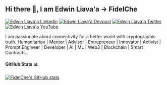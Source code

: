 <h2> Hi there 👋, I am Edwin Liava'a -> FidelChe </h2>
    
[![Edwin Liava'a Linkedin](https://img.shields.io/badge/LinkedIn-0077B5?style=for-the-badge&logo=linkedin&logoColor=white)](https://www.linkedin.com/in/edwin-liavaa/) 
[![Edwin Liava'a Devpost](https://img.shields.io/badge/Devpost-003E54?logo=devpost&logoColor=fff&style=for-the-badge)](https://devpost.com/etuini-liavaa) 
[![Edwin Liava'a Twitter](https://img.shields.io/badge/Twitter-1DA1F2?style=for-the-badge&logo=twitter&logoColor=white)](https://twitter.com/EdwinLiavaa)
[![Edwin Liava'a YouTube](https://img.shields.io/badge/YouTube-FF0000?style=for-the-badge&logo=youtube&logoColor=white)](https://www.youtube.com/channel/UCGCjdhzDBYgU0_YGznVqZQQ)

I am passionate about connectivity for a better world with cryptographic truth. 
Humanitarian | Mentor | Advisor | Entrepreneur | Innovator | Activist | Prompt Engineer | Developer | AI | ML | Web3 | Blockchain | Smart Contracts.

#### GitHub Stats 📊

[![FidelChe's GitHub stats](https://github-readme-stats.vercel.app/api?username=FidelChe)](https://github.com/anuraghazra/github-readme-stats) 

<!--
**FidelChe/FidelChe** is a ✨ _special_ ✨ repository because its `README.md` (this file) appears on your GitHub profile.

Here are some ideas to get you started:

- 🔭 I’m currently working on ...
- 🌱 I’m currently learning ...
- 👯 I’m looking to collaborate on ...
- 🤔 I’m looking for help with ...
- 💬 Ask me about ...
- 📫 How to reach me: ...
- 😄 Pronouns: ...
- ⚡ Fun fact: ...
-->
